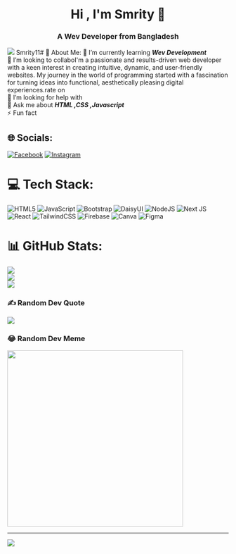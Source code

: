 <h1 align="center">Hi , I'm Smrity 👋</h1> 
<h3 align="center">A Wev Developer from Bangladesh</h3> 

<img src="https://image.slidesdocs.com/responsive-images/background/a-dark-futuristic-environment-with-animated-cubes-powerpoint-background_4ecf2b4318__960_540.jpg"></img>
Smrity11# 💫 About Me:
🔭 I’m currently learning ***Wev Development***<br>👯 I’m looking to collaboI'm a passionate and results-driven web developer with a keen interest in creating intuitive, dynamic, and user-friendly websites. My journey in the world of programming started with a fascination for turning ideas into functional, aesthetically pleasing digital experiences.rate on<br>🤝 I’m looking for help with<br>💬 Ask me about ***HTML ,CSS ,Javascript***<br>⚡ Fun fact


## 🌐 Socials:
[![Facebook](https://img.shields.io/badge/Facebook-%231877F2.svg?logo=Facebook&logoColor=white)](https://facebook.com/Smrity376) [![Instagram](https://img.shields.io/badge/Instagram-%23E4405F.svg?logo=Instagram&logoColor=white)](https://instagram.com/smrity_kajal) 

# 💻 Tech Stack:
![HTML5](https://img.shields.io/badge/html5-%23E34F26.svg?style=for-the-badge&logo=html5&logoColor=white) ![JavaScript](https://img.shields.io/badge/javascript-%23323330.svg?style=for-the-badge&logo=javascript&logoColor=%23F7DF1E) ![Bootstrap](https://img.shields.io/badge/bootstrap-%238511FA.svg?style=for-the-badge&logo=bootstrap&logoColor=white) ![DaisyUI](https://img.shields.io/badge/daisyui-5A0EF8?style=for-the-badge&logo=daisyui&logoColor=white) ![NodeJS](https://img.shields.io/badge/node.js-6DA55F?style=for-the-badge&logo=node.js&logoColor=white) ![Next JS](https://img.shields.io/badge/Next-black?style=for-the-badge&logo=next.js&logoColor=white) ![React](https://img.shields.io/badge/react-%2320232a.svg?style=for-the-badge&logo=react&logoColor=%2361DAFB) ![TailwindCSS](https://img.shields.io/badge/tailwindcss-%2338B2AC.svg?style=for-the-badge&logo=tailwind-css&logoColor=white) ![Firebase](https://img.shields.io/badge/Firebase-039BE5?style=for-the-badge&logo=Firebase&logoColor=white) ![Canva](https://img.shields.io/badge/Canva-%2300C4CC.svg?style=for-the-badge&logo=Canva&logoColor=white) ![Figma](https://img.shields.io/badge/figma-%23F24E1E.svg?style=for-the-badge&logo=figma&logoColor=white)
# 📊 GitHub Stats:
![](https://github-readme-stats.vercel.app/api?username=Smrity11&theme=radical&hide_border=true&include_all_commits=false&count_private=false)<br/>
![](https://github-readme-streak-stats.herokuapp.com/?user=Smrity11&theme=radical&hide_border=true)<br/>
![](https://github-readme-stats.vercel.app/api/top-langs/?username=Smrity11&theme=radical&hide_border=true&include_all_commits=false&count_private=false&layout=compact)

### ✍️ Random Dev Quote
![](https://quotes-github-readme.vercel.app/api?type=horizontal&theme=merko)

### 😂 Random Dev Meme
<img src='https://randommeme-five.vercel.app/' style="height: 400px;"/>

---
[![](https://visitcount.itsvg.in/api?id=Smrity11&icon=0&color=3)](https://visitcount.itsvg.in)

<!-- Proudly created with GPRM ( https://gprm.itsvg.in ) -->
